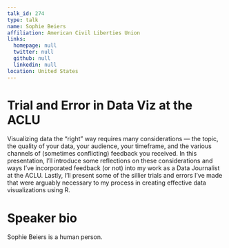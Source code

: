 ```yaml
---
talk_id: 274
type: talk
name: Sophie Beiers
affiliation: American Civil Liberties Union
links:
  homepage: null
  twitter: null
  github: null
  linkedin: null
location: United States
---
```


# Trial and Error in Data Viz at the ACLU

Visualizing data the “right” way requires many considerations — the topic, the quality of your data, your audience, your timeframe, and the various channels of (sometimes conflicting) feedback you received. In this presentation, I’ll introduce some reflections on these considerations and ways I’ve incorporated feedback (or not) into my work as a Data Journalist at the ACLU. Lastly, I’ll present some of the sillier trials and errors I’ve made that were arguably necessary to my process in creating effective data visualizations using R.

# Speaker bio

Sophie Beiers is a human person.
